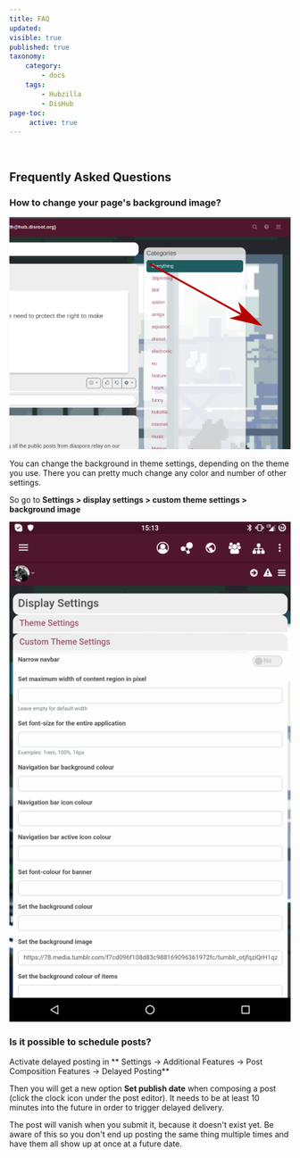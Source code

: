 ```yaml
---
title: FAQ
updated:
visible: true
published: true
taxonomy:
    category:
        - docs
    tags:
        - Hubzilla
        - DisHub
page-toc:
     active: true
---
```


<br>

## Frequently Asked Questions

### How to change your page's background image?
![Background](en/Background.png)

You can change the background in theme settings, depending on the theme you use. There you can pretty much change any color and number of other settings.

So go to **Settings > display settings > custom theme settings > background image**

![Background_setting](en/Background_setting.png)

### Is it possible to schedule posts?
Activate delayed posting in ** Settings -> Additional Features -> Post Composition Features -> Delayed Posting**

Then you will get a new option **Set publish date** when composing a post (click the clock icon under the post editor).
It needs to be at least 10 minutes into the future in order to trigger delayed delivery.

The post will vanish when you submit it, because it doesn't exist yet. Be aware of this so you don't end up posting the same thing multiple times and have them all show up at once at a future date.
